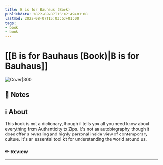 ```yaml
---
title: B is for Bauhaus (Book)
publishdate: 2022-08-07T15:02:49+01:00
lastmod: 2022-08-07T15:03:53+01:00
tags: 
- book
- book
---
```






# [[B is for Bauhaus (Book)|B is for Bauhaus]]



![Cover|300](http://books.google.com/books/content?id=ye05bwAACAAJ&printsec=frontcover&img=1&zoom=1&source=gbs_api)



## 📝 Notes







## ℹ️ About



This book is not a dictionary, though it tells you all you need know about everything from Authenticity to Zips. It's not an autobiography, though it does offer a revealing and highly personal inside view of contemporary culture. It's an essential tool kit for understanding the world around us. 



### ✏ Review







---
